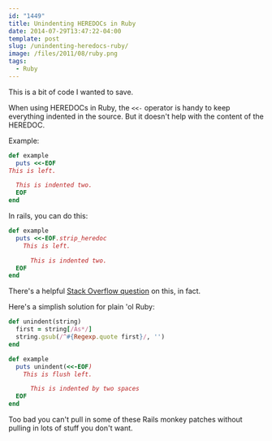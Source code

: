 ```yaml
---
id: "1449"
title: Unindenting HEREDOCs in Ruby
date: 2014-07-29T13:47:22-04:00
template: post
slug: /unindenting-heredocs-ruby/
image: /files/2011/08/ruby.png
tags:
  - Ruby
---
```


This is a bit of code I wanted to save.

When using HEREDOCs in Ruby, the `<<-` operator is handy to keep everything
indented in the source. But it doesn't help with the content of the HEREDOC.

Example:

```ruby
def example
  puts <<-EOF
This is left.

  This is indented two.
  EOF
end
```

In rails, you can do this:

```ruby
def example
  puts <<-EOF.strip_heredoc
    This is left.

      This is indented two.
  EOF
end
```

There's a helpful
[Stack Overflow question](http://stackoverflow.com/questions/3772864/how-do-i-remove-leading-whitespace-chars-from-ruby-heredoc)
on this, in fact.

Here's a simplish solution for plain 'ol Ruby:

```ruby
def unindent(string)
  first = string[/As*/]
  string.gsub(/^#{Regexp.quote first}/, '')
end

def example
  puts unindent(<<-EOF)
    This is flush left.

      This is indented by two spaces
  EOF
end
```

Too bad you can't pull in some of these Rails monkey patches without pulling in
lots of stuff you don't want.
